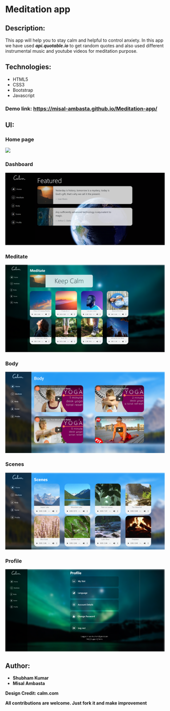 # Meditation app
## Description:
This app will help you to stay calm and helpful to control anxiety. In this app we have used  ***api.quotable.io***  to get random quotes and also used different instrumental music and youtube videos for meditation purpose.

## Technologies:
- HTML5
- CSS3
- Bootstrap
- Javascript

### Demo link: https://misal-ambasta.github.io/Meditation-app/

## UI:
### Home page
![](/resources/preview/127.0.0.1_5500_index.html.png)

### Dashboard
![](/resources/preview/dashboard.png)

### Meditate
![](/resources/preview/127.0.0.1_5500_meditate.html.png)

### Body
![](/resources/preview/127.0.0.1_5500_body.html.png)

### Scenes
![](/resources/preview/127.0.0.1_5500_scenes.html.png)

### Profile
![](/resources/preview/127.0.0.1_5500_profile.html.png)



## Author:
- **Shubham Kumar**
- **Misal Ambasta**

**Design Credit: calm.com**

**All contributions are welcome. Just fork it and make improvement**
